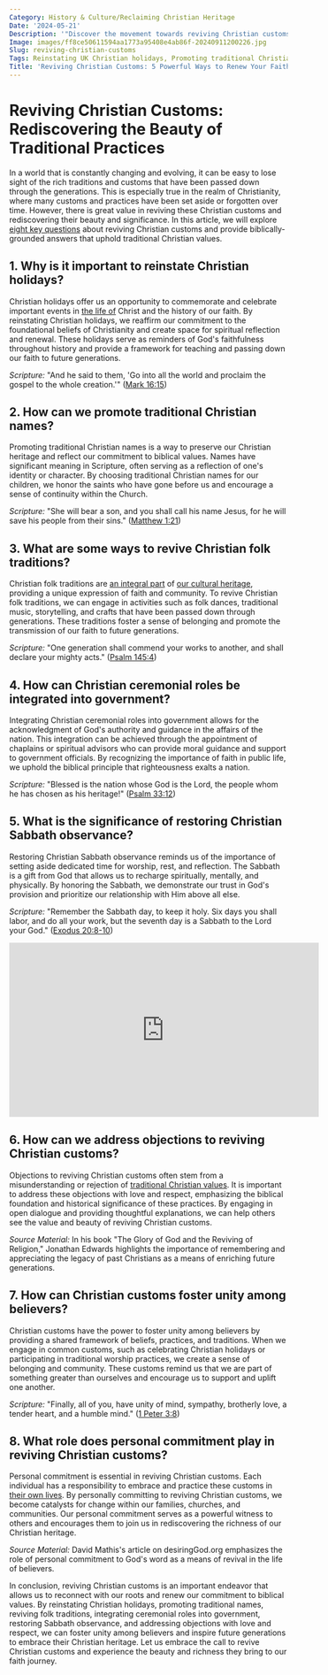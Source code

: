 ```yaml
---
Category: History & Culture/Reclaiming Christian Heritage
Date: '2024-05-21'
Description: '"Discover the movement towards reviving Christian customs in the UK, focusing on reinstating holidays, promoting traditional names, and restoring Sabbath observance. Explore the resurgence of Christian folk traditions and ceremonial roles in government."'
Image: images/ff8ce50611594aa1773a95408e4ab86f-20240911200226.jpg
Slug: reviving-christian-customs
Tags: Reinstating UK Christian holidays, Promoting traditional Christian names, Reviving Christian folk traditions, Christian ceremonial roles government, Restoring Christian Sabbath observance
Title: 'Reviving Christian Customs: 5 Powerful Ways to Renew Your Faith'
---
```


# Reviving Christian Customs: Rediscovering the Beauty of Traditional Practices

In a world that is constantly changing and evolving, it can be easy to lose sight of the rich traditions and customs that have been passed down through the generations. This is especially true in the realm of Christianity, where many customs and practices have been set aside or forgotten over time. However, there is great value in reviving these Christian customs and rediscovering their beauty and significance. In this article, we will explore [eight key questions](/challenging-diversity-initiatives) about reviving Christian customs and provide biblically-grounded answers that uphold traditional Christian values.

## 1. Why is it important to reinstate Christian holidays?

Christian holidays offer us an opportunity to commemorate and celebrate important events in [the life of](/uncovering-the-divine-journey-of-jesus-exploring-the-life-of-christ) Christ and the history of our faith. By reinstating Christian holidays, we reaffirm our commitment to the foundational beliefs of Christianity and create space for spiritual reflection and renewal. These holidays serve as reminders of God's faithfulness throughout history and provide a framework for teaching and passing down our faith to future generations.

*Scripture:* "And he said to them, 'Go into all the world and proclaim the gospel to the whole creation.'" ([Mark 16:15](https://www.bibleref.com/Mark/16/Mark-16-15.html))

## 2. How can we promote traditional Christian names?

Promoting traditional Christian names is a way to preserve our Christian heritage and reflect our commitment to biblical values. Names have significant meaning in Scripture, often serving as a reflection of one's identity or character. By choosing traditional Christian names for our children, we honor the saints who have gone before us and encourage a sense of continuity within the Church.

*Scripture:* "She will bear a son, and you shall call his name Jesus, for he will save his people from their sins." ([Matthew 1:21](https://www.bibleref.com/Matthew/1/Matthew-1-21.html))

## 3. What are some ways to revive Christian folk traditions?

Christian folk traditions are [an integral part](/marriage-preservation-programs) of [our cultural heritage](/church-ethnic-composition), providing a unique expression of faith and community. To revive Christian folk traditions, we can engage in activities such as folk dances, traditional music, storytelling, and crafts that have been passed down through generations. These traditions foster a sense of belonging and promote the transmission of our faith to future generations.

*Scripture:* "One generation shall commend your works to another, and shall declare your mighty acts." ([Psalm 145:4](https://www.bibleref.com/Psalm/145/Psalm-145-4.html))

## 4. How can Christian ceremonial roles be integrated into government?

Integrating Christian ceremonial roles into government allows for the acknowledgment of God's authority and guidance in the affairs of the nation. This integration can be achieved through the appointment of chaplains or spiritual advisors who can provide moral guidance and support to government officials. By recognizing the importance of faith in public life, we uphold the biblical principle that righteousness exalts a nation.

*Scripture:* "Blessed is the nation whose God is the Lord, the people whom he has chosen as his heritage!" ([Psalm 33:12](https://www.bibleref.com/Psalm/33/Psalm-33-12.html))

## 5. What is the significance of restoring Christian Sabbath observance?

Restoring Christian Sabbath observance reminds us of the importance of setting aside dedicated time for worship, rest, and reflection. The Sabbath is a gift from God that allows us to recharge spiritually, mentally, and physically. By honoring the Sabbath, we demonstrate our trust in God's provision and prioritize our relationship with Him above all else.

*Scripture:* "Remember the Sabbath day, to keep it holy. Six days you shall labor, and do all your work, but the seventh day is a Sabbath to the Lord your God." ([Exodus 20:8-10](https://www.bibleref.com/Exodus/20/Exodus-20-8.html))


<iframe width="560" height="315" src="https://www.youtube.com/embed/69Se6xBHuoo" frameborder="0" allow="autoplay; encrypted-media" allowfullscreen></iframe>


## 6. How can we address objections to reviving Christian customs?

Objections to reviving Christian customs often stem from a misunderstanding or rejection of [traditional Christian values](/covenant-marriage-promotion). It is important to address these objections with love and respect, emphasizing the biblical foundation and historical significance of these practices. By engaging in open dialogue and providing thoughtful explanations, we can help others see the value and beauty of reviving Christian customs.

*Source Material:* In his book "The Glory of God and the Reviving of Religion," Jonathan Edwards highlights the importance of remembering and appreciating the legacy of past Christians as a means of enriching future generations.

## 7. How can Christian customs foster unity among believers?

Christian customs have the power to foster unity among believers by providing a shared framework of beliefs, practices, and traditions. When we engage in common customs, such as celebrating Christian holidays or participating in traditional worship practices, we create a sense of belonging and community. These customs remind us that we are part of something greater than ourselves and encourage us to support and uplift one another.

*Scripture:* "Finally, all of you, have unity of mind, sympathy, brotherly love, a tender heart, and a humble mind." ([1 Peter 3:8](https://www.bibleref.com/1-Peter/3/1-Peter-3-8.html))

## 8. What role does personal commitment play in reviving Christian customs?

Personal commitment is essential in reviving Christian customs. Each individual has a responsibility to embrace and practice these customs in [their own lives](/uncovering-the-divine-journey-of-jesus-exploring-the-life-of-christ). By personally committing to reviving Christian customs, we become catalysts for change within our families, churches, and communities. Our personal commitment serves as a powerful witness to others and encourages them to join us in rediscovering the richness of our Christian heritage.

*Source Material:* David Mathis's article on desiringGod.org emphasizes the role of personal commitment to God's word as a means of revival in the life of believers.

In conclusion, reviving Christian customs is an important endeavor that allows us to reconnect with our roots and renew our commitment to biblical values. By reinstating Christian holidays, promoting traditional names, reviving folk traditions, integrating ceremonial roles into government, restoring Sabbath observance, and addressing objections with love and respect, we can foster unity among believers and inspire future generations to embrace their Christian heritage. Let us embrace the call to revive Christian customs and experience the beauty and richness they bring to our faith journey.